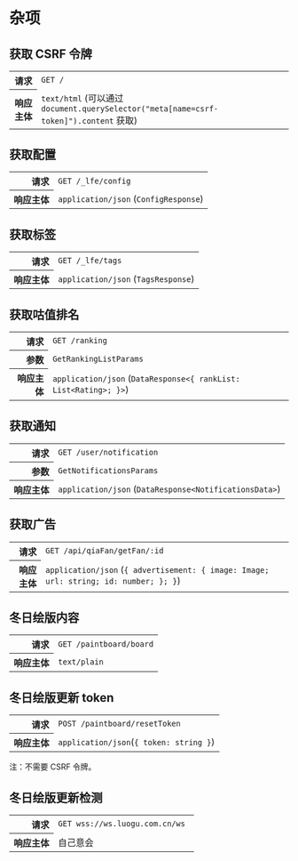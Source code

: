 # 杂项

## 获取 CSRF 令牌

<table>
  <tr>
    <th align="right">请求</th>
    <td><code>GET /</code></td>
  </tr>
  <tr>
    <th align="right">响应主体</th>
    <td><code>text/html</code> (可以通过 <code>document.querySelector("meta[name=csrf-token]").content</code> 获取)</td>
  </tr>
</table>

## 获取配置

<table>
  <tr>
    <th align="right">请求</th>
    <td><code>GET /_lfe/config</code></td>
  </tr>
  <tr>
    <th align="right">响应主体</th>
    <td><code>application/json</code> (<code>ConfigResponse</code>)</td>
  </tr>
</table>

## 获取标签

<table>
  <tr>
    <th align="right">请求</th>
    <td><code>GET /_lfe/tags</code></td>
  </tr>
  <tr>
    <th align="right">响应主体</th>
    <td><code>application/json</code> (<code>TagsResponse</code>)</td>
  </tr>
</table>

## 获取咕值排名

<table>
  <tr>
    <th align="right">请求</th>
    <td><code>GET /ranking</code></td>
  </tr>
  <tr>
    <th align="right">参数</th>
    <td><code>GetRankingListParams</code></td>
  </tr>
  <tr>
    <th align="right">响应主体</th>
    <td><code>application/json</code> (<code>DataResponse&lt;{ rankList: List&lt;Rating&gt;; }&gt;</code>)</td>
  </tr>
</table>

## 获取通知

<table>
  <tr>
    <th align="right">请求</th>
    <td><code>GET /user/notification</code></td>
  </tr>
  <tr>
    <th align="right">参数</th>
    <td><code>GetNotificationsParams</code></td>
  </tr>
  <tr>
    <th align="right">响应主体</th>
    <td><code>application/json</code> (<code>DataResponse&lt;NotificationsData&gt;</code>)</td>
  </tr>
</table>

## 获取广告

<table>
  <tr>
    <th align="right">请求</th>
    <td><code>GET /api/qiaFan/getFan/:id</code></td>
  </tr>
  <tr>
    <th align="right">响应主体</th>
    <td><code>application/json</code> (<code>{ advertisement: { image: Image; url: string; id: number; }; }</code>)</td>
  </tr>
</table>

## 冬日绘版内容

<table>
  <tr>
    <th align="right">请求</th>
    <td><code>GET /paintboard/board</code></td>
  </tr>
  <tr>
    <th align="right">响应主体</th>
    <td><code>text/plain</code></td>
  </tr>
</table>

## 冬日绘版更新 token

<table>
  <tr>
    <th align="right">请求</th>
    <td><code>POST /paintboard/resetToken </code></td>
  </tr>
  <tr>
    <th align="right">响应主体</th>
    <td><code>application/json</code>(<code>{ token: string }</code>)</td>
  </tr>
</table>
注：不需要 CSRF 令牌。

## 冬日绘版更新检测

<table>
  <tr>
    <th align="right">请求</th>
    <td><code>GET wss://ws.luogu.com.cn/ws </code></td>
  </tr>
  <tr>
    <th align="right">响应主体</th>
    <td>自己意会</td>
  </tr>
</table>


